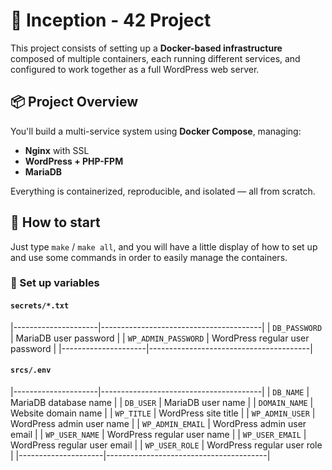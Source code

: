 # 🐳 Inception - 42 Project

This project consists of setting up a **Docker-based infrastructure** composed of multiple containers, each running different services, and configured to work together as a full WordPress web server.

## 📦 Project Overview

You'll build a multi-service system using **Docker Compose**, managing:

- **Nginx** with SSL
- **WordPress + PHP-FPM**  
- **MariaDB**  

Everything is containerized, reproducible, and isolated — all from scratch.

## 🏁 How to start

Just type `make` / `make all`, and you will have a little display of how to set up and use some commands in order to easily manage the containers.

### 🔑 Set up variables

#### `secrets/*.txt`
|---------------------|----------------------------------------|
| `DB_PASSWORD`       | MariaDB user password                  |
| `WP_ADMIN_PASSWORD` | WordPress regular user password        |
|---------------------|----------------------------------------|

#### `srcs/.env`
|---------------------|----------------------------------------|
| `DB_NAME`           | MariaDB database name                  |
| `DB_USER`           | MariaDB user name                      |
| `DOMAIN_NAME`       | Website domain name                    |
| `WP_TITLE`          | WordPress site title                   |
| `WP_ADMIN_USER`     | WordPress admin user name              |
| `WP_ADMIN_EMAIL`    | WordPress admin user email             |
| `WP_USER_NAME`      | WordPress regular user name            |
| `WP_USER_EMAIL`     | WordPress regular user email           |
| `WP_USER_ROLE`      | WordPress regular user role            |
|---------------------|----------------------------------------|